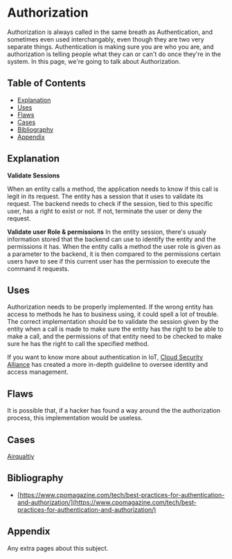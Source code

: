 # Authorization

Authorization is always called in the same breath as Authentication, and sometimes even used interchangably, even though they are two very separate things. Authentication is making sure you are who you are, and authorization is telling people what they can or can't do once they're in the system. In this page, we're going to talk about Authorization.

## Table of Contents
- [Explanation](#explanation)
- [Uses](#uses)
- [Flaws](#flaws)
- [Cases](#cases)
- [Bibliography](#bibliography)
- [Appendix](#appendix)

## Explanation 
**Validate Sessions**
 
When an entity calls a method, the application needs to know if this call is legit in its request. The entity has a session that it uses to validate its request. The backend needs to check if the session, tied to this specific user, has a right to exist or not. If not, terminate the user or deny the request.

**Validate user Role & permissions**
In the entity session, there's usualy information stored that the backend can use to identify the entity and the permissions it has. When the entity calls a method the user role is given as a parameter to the backend, it is then compared to the permissions certain users have to see if this current user has the permission to execute the command it requests.

## Uses
Authorization needs to be properly implemented. If the wrong entity has access to methods he has to business using, it could spell a lot of trouble. The correct implementation should be to validate the session given by the entity when a call is made to make sure the entity has the right to be able to make a call, and the permissions of that entity need to be checked to make sure he has the right to call the specified method.

If you want to know more about authentication in IoT, [Cloud Security Alliance](https://downloads.cloudsecurityalliance.org/assets/research/internet-of-things/identity-and-access-management-for-the-iot.pdf) has created a more in-depth guideline to oversee identity and access management.

## Flaws
It is possible that, if a hacker has found a way around the the authorization process, this implementation would be useless. 

## Cases
[Airqualtiy](cases/airquality#Vulnerabilities)

## Bibliography
- [https://www.cpomagazine.com/tech/best-practices-for-authentication-and-authorization/](https://www.cpomagazine.com/tech/best-practices-for-authentication-and-authorization/)

## Appendix
Any extra pages about this subject.